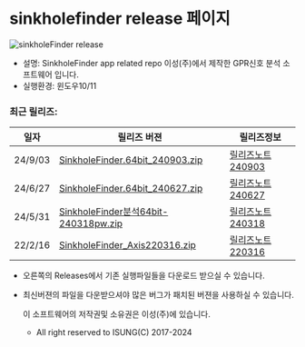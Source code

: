 # sinkholefinder release 페이지
![sinkholeFinder release](https://github.com/GPRIsung/sinkholefinder/assets/56243175/03e2286a-9b56-4923-a538-d163c6bfb0e6)
- 설명: SinkholeFinder app related repo  이성(주)에서 제작한 GPR신호 분석 소프트웨어 입니다. 
- 실행환경: 윈도우10/11

### 최근 릴리즈:
| 일자 | 릴리즈 버젼 | 릴리즈정보 |
|-----------|----------|-----------|
| 24/9/03 | [ SinkholeFinder.64bit_240903.zip ](https://github.com/GPRIsung/sinkholefinder/releases/download/v1.0.240903/SinkholeFinder.64bit_240903.zip)  | [ 릴리즈노트240903 ]( https://github.com/GPRIsung/sinkholefinder/releases/tag/v1.0.240903) |
| 24/6/27 | [ SinkholeFinder.64bit_240627.zip ](https://github.com/GPRIsung/sinkholefinder/releases/download/v1.0.240627/SinkholeFinder.64bit_240627.zip) | [ 릴리즈노트240627 ]( https://github.com/GPRIsung/sinkholefinder/releases/tag/v1.0.240627) |
| 24/5/31 | [ SinkholeFinder분석64bit-240318pw.zip ]( https://github.com/GPRIsung/sinkholefinder/releases/download/v1.0.240318/SinkholeFinder.64bit-240318pw.zip) | [ 릴리즈노트240318 ]( https://github.com/GPRIsung/sinkholefinder/releases/tag/v1.0.240318) |
| 22/2/16 | [ SinkholeFinder_Axis220316.zip ](https://github.com/GPRIsung/sinkholefinder/releases/download/v1.0.220316Axis/SinkholeFinder_Axis220316.zip)| [ 릴리즈노트220316 ]( https://github.com/GPRIsung/sinkholefinder/releases/tag/v1.0.220316Axis) |

- 오른쪽의 Releases에서 기존 실행파일들을 다운로드 받으실 수 있습니다.   
- 최신버젼의 파일을 다운받으셔야 많은 버그가 패치된 버젼을 사용하실 수 있습니다.  


    이 소프트웨어의 저작권및 소유권은 이성(주)에 있습니다.
    - All right reserved to ISUNG(C) 2017-2024
  
